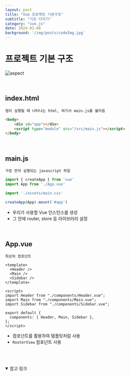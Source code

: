 ```yaml
---
layout: post
title: "Vue 프로젝트 기본구조"
subtitle: "기초 다지기"
category: "vue.js"
date: 2024-02-08
background: '/img/posts/codeImg.jpg'
---
```


# 프로젝트 기본 구조

![aspect](/blog/img/posts/vue_structure.png)

<br>

## index.html

`앱이 실행될 때 나타나는 html, 여기서 main.js를 불러옴`

```html
<body>
	<div id="app"></div>
	<script type="module" src="/src/main.js"></script>
</body>
```

<br>

## main.js

`가장 먼저 실행되는 javascript 파일`

```javascript
import { createApp } from 'vue'
import App from './App.vue'

import './assets/main.css'

createApp(App).mount('#app')
```

- 우리가 사용할 Vue 인스턴스를 생성
- 그 안에 router, store 등 라이브러리 설정

<br>

## App.vue

`최상위 컴포넌트`

```vue
<template>
  <Header />
  <Main />
  <Sidebar />
</template>

<script>
import Header from "./components/Header.vue";
import Main from "./components/Main.vue";
import Sidebar from "./components/Sidebar.vue";

export default {
  components: { Header, Main, Sidebar },
};
</script>
```

- 컴포넌트를 활용하여 템플릿처럼 사용
- `RouterView` 컴포넌트 사용

<br> 
<br> 
<br>


<details open="open">
<summary>참고 링크</summary>
<div markdown="1">
<https://any-ting.tistory.com/39><br>
<https://blogcreator.blog/post/4>
<div>
